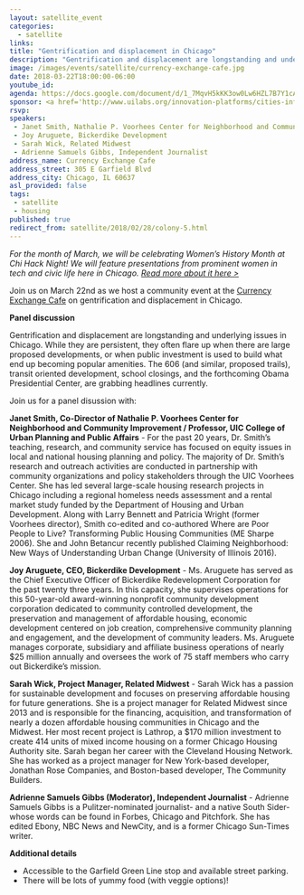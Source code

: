 ```yaml
---
layout: satellite_event
categories:
  - satellite
links:
title: "Gentrification and displacement in Chicago"
description: "Gentrification and displacement are longstanding and underlying issues in Chicago. While they are persistent, they often flare up when there are large proposed developments, or when public investment is used to build what end up becoming popular amenities. Join us for a panel discussion with Janet Smith of the Nathalie P. Voorhees Center for Neighborhood and Community Improvement, Joy Aruguete of Bickerdike, Development, Sarah Wick of Related Midwest and Adrienne Samuels Gibbs."
image: /images/events/satellite/currency-exchange-cafe.jpg
date: 2018-03-22T18:00:00-06:00
youtube_id:
agenda: https://docs.google.com/document/d/1_7MqvH5kKK3ow0Lw6HZL7B7Y1cAj7rtDqH_2nD1COKU/edit#
sponsor: <a href='http://www.uilabs.org/innovation-platforms/cities-infrastructure/'>City Tech</a>
rsvp: 
speakers:
 - Janet Smith, Nathalie P. Voorhees Center for Neighborhood and Community Improvement & UIC College of Urban Planning and Public Affairs
 - Joy Aruguete, Bickerdike Development
 - Sarah Wick, Related Midwest
 - Adrienne Samuels Gibbs, Independent Journalist
address_name: Currency Exchange Cafe
address_street: 305 E Garfield Blvd
address_city: Chicago, IL 60637
asl_provided: false
tags: 
 - satellite
 - housing
published: true
redirect_from: satellite/2018/02/28/colony-5.html
---
```


*For the month of March, we will be celebrating Women’s History Month at Chi Hack Night! We will feature presentations from prominent women in tech and civic life here in Chicago. [Read more about it here >](https://chihacknight.org/blog/2018/03/06/womens-history-month-speaker-series.html)*

Join us on March 22nd as we host a community event at the [Currency Exchange Cafe](http://www.currencyexchangecafe.com/) on gentrification and displacement in Chicago.

**Panel discussion**

Gentrification and displacement are longstanding and underlying issues in Chicago. While they are persistent, they often flare up when there are large proposed developments, or when public investment is used to build what end up becoming popular amenities. The 606 (and similar, proposed trails), transit oriented development, school closings, and the forthcoming Obama Presidential Center, are grabbing headlines currently.

Join us for a panel disussion with:

**Janet Smith, Co-Director of Nathalie P. Voorhees Center for Neighborhood and Community Improvement / Professor, UIC College of Urban Planning and Public Affairs** - For the past 20 years, Dr. Smith’s teaching, research, and community service has focused on equity issues in local and national housing planning and policy. The majority of Dr. Smith’s research and outreach activities are conducted in partnership with community organizations and policy stakeholders through the UIC Voorhees Center. She has led several large-scale housing research projects in Chicago including a regional homeless needs assessment and a rental market study funded by the Department of Housing and Urban Development. Along with Larry Bennett and Patricia Wright (former Voorhees director), Smith co-edited and co-authored Where are Poor People to Live? Transforming Public Housing Communities (ME Sharpe 2006). She and John Betancur recently published Claiming Neighborhood: New Ways of Understanding Urban Change (University of Illinois 2016).

**Joy Aruguete, CEO, Bickerdike Development** - Ms. Aruguete has served as the Chief Executive Officer of Bickerdike Redevelopment Corporation for the past twenty three years. In this capacity, she supervises operations for this 50-year-old award-winning nonprofit community development corporation dedicated to community controlled development, the preservation and management of affordable housing, economic development centered on job creation, comprehensive community planning and engagement, and the development of community leaders. Ms. Aruguete manages corporate, subsidiary and affiliate business operations of nearly $25 million annually and oversees the work of 75 staff members who carry out Bickerdike’s mission.

**Sarah Wick, Project Manager, Related Midwest** - Sarah Wick has a passion for sustainable development and focuses on preserving affordable housing for future generations. She is a project manager for Related Midwest since 2013 and is responsible for the financing, acquisition, and transformation of nearly a dozen affordable housing communities in Chicago and the Midwest. Her most recent project is Lathrop, a $170 million investment to create 414 units of mixed income housing on a former Chicago Housing Authority site. Sarah began her career with the Cleveland Housing Network. She has worked as a project manager for New York-based developer, Jonathan Rose Companies, and Boston-based developer, The Community Builders.

**Adrienne Samuels Gibbs (Moderator), Independent Journalist** - Adrienne Samuels Gibbs is a Pulitzer-nominated journalist- and a native South Sider- whose words can be found in Forbes, Chicago and Pitchfork. She has edited Ebony, NBC News and NewCity, and is a former Chicago Sun-Times writer.

**Additional details**

* Accessible to the Garfield Green Line stop and available street parking.
* There will be lots of yummy food (with veggie options)!
